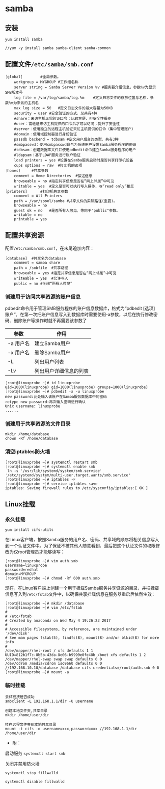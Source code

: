 # samba

## 安装

`yum install samba`

`//yum -y install samba samba-client samba-common`

## 配置文件`/etc/samba/smb.conf`

```
[global]		#全局参数。
	workgroup = MYGROUP	#工作组名称
	server string = Samba Server Version %v	#服务器介绍信息，参数%v为显示SMB版本号
	log file = /var/log/samba/log.%m	#定义日志文件的存放位置与名称，参数%m为来访的主机名
	max log size = 50	#定义日志文件的最大容量为50KB
	security = user	#安全验证的方式，总共有4种
	#share：来访主机无需验证口令；比较方便，但安全性很差
	#user：需验证来访主机提供的口令后才可以访问；提升了安全性
	#server：使用独立的远程主机验证来访主机提供的口令（集中管理账户）
	#domain：使用域控制器进行身份验证
	passdb backend = tdbsam	#定义用户后台的类型，共有3种
	#smbpasswd：使用smbpasswd命令为系统用户设置Samba服务程序的密码
	#tdbsam：创建数据库文件并使用pdbedit命令建立Samba服务程序的用户
	#ldapsam：基于LDAP服务进行账户验证
	load printers = yes	#设置在Samba服务启动时是否共享打印机设备
	cups options = raw	#打印机的选项
[homes]		#共享参数
	comment = Home Directories	#描述信息
	browseable = no	#指定共享信息是否在“网上邻居”中可见
	writable = yes	#定义是否可以执行写入操作，与“read only”相反
[printers]		#打印机共享参数
	comment = All Printers	
	path = /var/spool/samba	#共享文件的实际路径(重要)。
	browseable = no	
	guest ok = no	#是否所有人可见，等同于"public"参数。
	writable = no	
	printable = yes
```

## 配置共享资源

配置`/etc/samba/smb.conf`，在末尾追加内容：

```
[database]  #共享名为database
	comment = samba share
	path = /smbfile  #共享路径
	browseable = yes #指定共享信息是否在“网上邻居”中可见
	writeable = yes  #允许写入
	public = no #关闭“所有人可见”
```

### 创建用于访问共享资源的账户信息

pdbedit命令用于管理SMB服务程序的账户信息数据库，格式为“pdbedit [选项] 账户”。在第一次把账户信息写入到数据库时需要使用-a参数，以后在执行修改密码、删除账户等操作时就不再需要该参数了

|参数|	作用|
|--|--|
|-a 用户名|	建立Samba用户|
|-x 用户名|	删除Samba用户|
|-L|	列出用户列表|
|-Lv	|列出用户详细信息的列表|

```
[root@linuxprobe ~]# id linuxprobe
uid=1000(linuxprobe) gid=1000(linuxprobe) groups=1000(linuxprobe)
[root@linuxprobe ~]# pdbedit -a -u linuxprobe
new password:此处输入该账户在Samba服务数据库中的密码
retype new password:再次输入密码进行确认
Unix username: linuxprobe
......
```

### 创建用于共享资源的文件目录

```
mkdir /home/database
chown -Rf /home/database
```

### 清空iptables防火墙
```
[root@linuxprobe ~]# systemctl restart smb
[root@linuxprobe ~]# systemctl enable smb
 ln -s '/usr/lib/systemd/system/smb.service' '/etc/systemd/system/multi-user.target.wants/smb.service'
[root@linuxprobe ~]# iptables -F
[root@linuxprobe ~]# service iptables save
iptables: Saving firewall rules to /etc/sysconfig/iptables:[ OK ]
```

## Linux挂载

### 永久挂载

`yum install cifs-utils`

在Linux客户端，按照Samba服务的用户名、密码、共享域的顺序将相关信息写入到一个认证文件中。为了保证不被其他人随意看到，最后把这个认证文件的权限修改为仅root管理员才能够读写：

```
[root@linuxprobe ~]# vim auth.smb
username=linuxprobe
password=redhat
domain=MYGROUP
[root@linuxprobe ~]# chmod -Rf 600 auth.smb
```

现在，在Linux客户端上创建一个用于挂载Samba服务共享资源的目录，并把挂载信息写入到`/etc/fstab`文件中，以确保共享挂载信息在服务器重启后依然生效：

```
[root@linuxprobe ~]# mkdir /database
[root@linuxprobe ~]# vim /etc/fstab
#
# /etc/fstab
# Created by anaconda on Wed May 4 19:26:23 2017
#
# Accessible filesystems, by reference, are maintained under '/dev/disk'
# See man pages fstab(5), findfs(8), mount(8) and/or blkid(8) for more info
#
/dev/mapper/rhel-root / xfs defaults 1 1
UUID=812b1f7c-8b5b-43da-8c06-b9999e0fe48b /boot xfs defaults 1 2
/dev/mapper/rhel-swap swap swap defaults 0 0
/dev/cdrom /media/cdrom iso9660 defaults 0 0 
//192.168.10.10/database /database cifs credentials=/root/auth.smb 0 0
[root@linuxprobe ~]# mount -a
```

### 临时挂载

```
尝试链接是否成功
smbclient -L 192.168.1.1/dir -U username

创建本地文件夹,共享目录
mkdir /home/user/dir

挂在远程文件夹到本地共享目录
mount -t cifs -o username=xxx,password=xxx //192.168.1.1/dir /home/user/dir

```



- 附：

启动服务
`systemctl start smb`

关闭并禁用防火墙

`systemctl stop fillwalld`

`systemctl disable fillwalld`

